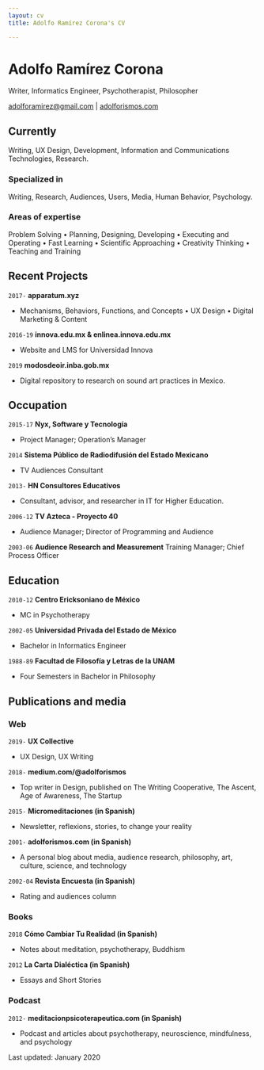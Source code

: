 ```yaml
---
layout: cv
title: Adolfo Ramírez Corona's CV

---
```

# Adolfo Ramírez Corona

Writer, Informatics Engineer, Psychotherapist, Philosopher

<div id="webaddress">
<a href="adolforamirez@gmail.com">adolforamirez@gmail.com</a>
| <a href="https://adolforismos.com">adolforismos.com</a>
</div>

## Currently

Writing, UX Design, Development, Information and Communications Technologies, Research.

### Specialized in

Writing, Research, Audiences, Users, Media, Human Behavior, Psychology.

### Areas of expertise

Problem Solving • Planning, Designing, Developing • Executing and Operating • Fast Learning • Scientific Approaching • Creativity Thinking • Teaching and Training

## Recent Projects

`2017-`
**apparatum.xyz**

* Mechanisms, Behaviors, Functions, and Concepts • UX Design • Digital Marketing & Content

`2016-19`
**innova.edu.mx & enlinea.innova.edu.mx**

* Website and LMS for Universidad Innova

`2019`
**modosdeoir.inba.gob.mx**

* Digital repository to research on sound art practices in Mexico.

## Occupation

`2015-17`
**Nyx, Software y Tecnología**

* Project Manager; Operation’s Manager

`2014`
**Sistema Público de Radiodifusión del Estado Mexicano**

* TV Audiences Consultant

`2013-`
**HN Consultores Educativos**

* Consultant, advisor, and researcher in IT for Higher Education.

`2006-12`
**TV Azteca - Proyecto 40**

* Audience Manager; Director of Programming and Audience

`2003-06`
**Audience Research and Measurement**
Training  Manager; Chief Process Officer

## Education

`2010-12`
**Centro Ericksoniano de México**

* MC in Psychotherapy

`2002-05`
**Universidad Privada del Estado de México**

* Bachelor in Informatics Engineer

`1988-89`
**Facultad de Filosofía y Letras de la UNAM**

* Four Semesters in  Bachelor in Philosophy

## Publications and media

### Web

`2019-`
**UX Collective**

* UX Design, UX Writing

`2018-`
**medium.com/@adolforismos**

* Top writer in Design, published on The Writing Cooperative, The Ascent, Age of Awareness, The Startup

`2015-`
**Micromeditaciones (in Spanish)**

* Newsletter, reflexions, stories, to change your reality

`2001-`
**adolforismos.com (in Spanish)**

* A personal blog about media, audience research, philosophy, art, culture, science, and technology

`2002-04`
**Revista Encuesta (in Spanish)**

* Rating and audiences column

### Books

`2018` **Cómo Cambiar Tu Realidad (in Spanish)**

* Notes about meditation, psychotherapy, Buddhism

`2012`
**La Carta Dialéctica (in Spanish)**

* Essays and Short Stories

### Podcast

`2012-`
**meditacionpsicoterapeutica.com (in Spanish)**

* Podcast and articles about psychotherapy, neuroscience, mindfulness, and psychology

<!-- ### Footer -->
<div id="webaddress">
Last updated: January 2020

</div>